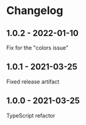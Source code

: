 # Changelog

## 1.0.2 - 2022-01-10

Fix for the "colors issue"

## 1.0.1 - 2021-03-25

Fixed release artifact

## 1.0.0 - 2021-03-25

TypeScript refactor